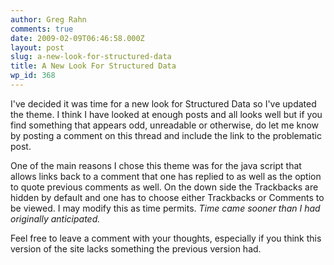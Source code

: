 ```yaml
---
author: Greg Rahn
comments: true
date: 2009-02-09T06:46:58.000Z
layout: post
slug: a-new-look-for-structured-data
title: A New Look For Structured Data
wp_id: 368
---
```


I've decided it was time for a new look for Structured Data so I've updated the theme.  I think I have looked at enough posts and all looks well but if you find something that appears odd, unreadable or otherwise, do let me know by posting a comment on this thread and include the link to the problematic post.

One of the main reasons I chose this theme was for the java script that allows links back to a comment that one has replied to as well as the option to quote previous comments as well.  On the down side the Trackbacks are hidden by default and one has to choose either Trackbacks or Comments to be viewed.  I may modify this as time permits. _Time came sooner than I had originally anticipated._

Feel free to leave a comment with your thoughts, especially if you think this version of the site lacks something the previous version had.
